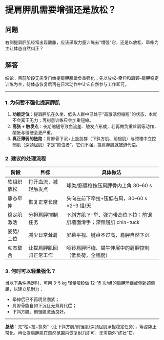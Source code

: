 # 提肩胛肌需要增强还是放松？

## 问题

右侧提肩胛肌经常出现酸胀，应该采取力量训练去"增强"它，还是以放松、牵伸为主让体态自然纠正？

## 解答

结论：目前阶段无需专门给提肩胛肌做负重强化；先以放松-牵伸和肩颈–肩胛稳定训练为主，待体态恢复后再在日常动作中让它自然参与工作即可。

---

### 1. 为何暂不强化提肩胛肌

1. **功能定位**：提肩胛肌在久坐、低头人群中已处于“高激活但缩短”的状态，本就不会真正无力；再刻意训练只会加重短缩。
2. **高张 + 触发点**：长期缩短导致血流差、触发点形成，若再做负重耸肩等动作，酸胀与僵硬会更严重。
3. **真正薄弱的链路**：肩胛骨下沉+上旋肌群（下斜方肌、前锯肌）与颈椎中立控制肌（深颈屈肌）才是“缺位者”，它们不强，提肩胛肌就被迫代偿。

### 2. 建议的处理流程

| 阶段 | 目标 | 具体做法 |
|------|------|-----------|
| 软组织放松 | 打开血流，减轻触发点 | 球类/筋膜枪按压肩胛骨内上角 30–60 s |
| 静态牵伸 | 恢复正常长度 | 头向左前下牵拉+压低右肩，30–60 s ×2–3 组/天 |
| 稳定肌激活 | 分担肩胛控制任务 | 下斜方肌 Y-举、弹力带高位下拉；前锯肌墙面滑手；深颈屈肌 chin-tuck |
| 姿势/工位 | 减少日常耸肩 | 屏幕平视、键盘不过高，肩胛自然下沉 |
| 动态整合 | 让提肩胛肌回归正常工作 | 哑铃肩胛环绕、猫牛伸展中的肩胛控制（低负荷，全幅度） |

### 3. 何时可以轻量强化？

当以下条件满足时，可用 3–5 kg 轻量哑铃做 12–15 次/组的肩胛环绕或侧卧颈侧屈，以建立肌耐力：

* 牵伸后已不再明显绷紧；
* 肩胛骨能自如下沉且无耸肩代偿；
* 下斜方肌、前锯肌激活良好。

---

**总结**：先“松+拉+换岗”（让下斜方肌/前锯肌/深颈屈肌承担稳定任务），等姿势正常化，再让提肩胛肌在自然范围内恢复耐力即可，无需额外“练壮”它。 